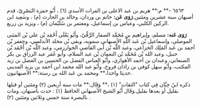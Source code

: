 ٦٥٦٣ -** م:** هريم بن عبد الاعلى بن الفرات الأسدي (٦) ، أَبُو حمزة البَصْرِيّ، قدم أصبهان سنة عشرين ومئتين.**رَوَى عَن:** حاتم بن وردان، وخالد بن الحارث (م) ، وسَعِيد ابن الركين الكلبي، وعباس بن إسماعيل، ومعتمر بن سُلَيْمان (م) ، ويزيد بن زريع.

**رَوَى عَنه:** مسلم، وإبراهيم بن مُحَمَّد الصفار الرَّقِّيّ، وأَبُو يَعْلَى أَحْمَد بْن علي بْن المثنى الموصلي، وإسماعيل بْن عَبد اللَّهِ الأصبهاني سمويه، وبقي بْن مخلد الأندلسي، وجعفر بْن أحمد بن عَبد المَلِك الخزاعي، وعبد اللَّه بْن أَبي القاضي الخوارزمي، وعبد اللَّه بْن أَحْمَد بْن حنبل، وعبد الله بْن مُحَمَّد بْن النعمان بْن عبد السلام، وأبو عُمَر عبد الرزاق بن بكر الصنعاني، وعبدان بن أحمد الأهوازي، وأَبُو العباس الفضل بن الحسين بن الفضل بن زيد المكتب، وأَبُو سهل كوفي بن زاذان فروخ، وأَبُو عبد الله محمد ابن أحمد بن يزيد المديني حديثا واحدا،** ومحمد بن عَبد الله بن رستة:** الأصبهانيون.

ذكره ابنُ حِبَّان فِي كتاب "الثقات" (١) ،** وَقَال:** مات سنة أربعين (٢) ومئتين أو قبلها بقليل أو بعدها بقليل.وَقَال أَبُو الشيخ الأصبهاني الحافظ (١) : حدث بأصبهان، ومات بالبصرة سنة خمس وثلاثين ومئتين (٢) .